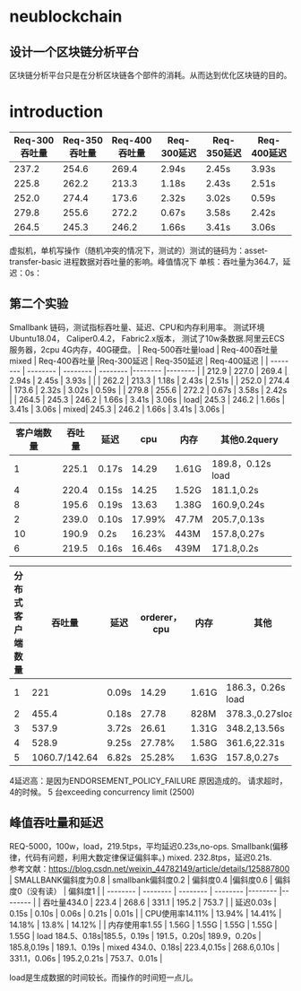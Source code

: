 # neublockchain
## 设计一个区块链分析平台
区块链分析平台只是在分析区块链各个部件的消耗。从而达到优化区块链的目的。
# introduction
| Req-300吞吐量     |  Req-350吞吐量    | Req-400吞吐量      |Req-300延迟     |  Req-350延迟   | Req-400延迟      |
| -------- | -------- | -------- | -------- |-------- |-------- |
| 237.2 | 254.6 | 269.4 | 2.94s | 2.45s | 3.93s |
| 225.8 | 262.2 | 213.3 | 1.18s | 2.43s | 2.51s |
| 252.0 | 274.4 | 173.6 | 2.32s | 3.02s | 0.59s |
| 279.8 | 255.6 | 272.2 | 0.67s | 3.58s | 2.42s |
| 264.5 | 245.3 | 246.2 | 1.66s | 3.41s | 3.06s |

虚拟机，单机写操作（随机冲突的情况下，测试的）测试的链码为：asset-transfer-basic
进程数据对吞吐量的影响。峰值情况下
单核：吞吐量为364.7，延迟：0s：


## 第二个实验
Smallbank 链码，测试指标吞吐量、延迟、CPU和内存利用率。
测试环境Ubuntu18.04，
Caliper0.4.2，
Fabric2.x版本，
测试了10w条数据.阿里云ECS服务器，2cpu 4G内存，40G硬盘。
| Req-500吞吐量load     |  Req-400吞吐量mixed    | Req-400吞吐量      |Req-300延迟     |  Req-350延迟   | Req-400延迟      |
| -------- | -------- | -------- | -------- |-------- |-------- |
| 212.9 | 227.0 | 269.4 | 2.94s | 2.45s | 3.93s |
|  | 262.2 | 213.3 | 1.18s | 2.43s | 2.51s |
| 252.0 | 274.4 | 173.6 | 2.32s | 3.02s | 0.59s |
| 279.8 | 255.6 | 272.2 | 0.67s | 3.58s | 2.42s |
| 264.5 | 245.3 | 246.2 | 1.66s | 3.41s | 3.06s |
load| 245.3 | 246.2 | 1.66s | 3.41s | 3.06s |
mixed| 245.3 | 246.2 | 1.66s | 3.41s | 3.06s |

| 客户端数量    |  吞吐量    | 延迟      |cpu     |  内存   | 其他0.2query     |
| -------- | -------- | -------- | -------- |-------- |-------- |
| 1 | 225.1 | 0.17s | 14.29 | 1.61G | 189.8，0.12s load |
| 4 | 220.4 | 0.15s | 14.25 | 1.52G | 181.1,0.2s |
| 8 | 195.6 | 0.19s | 13.63 | 1.38G | 160.9,0.24s |
| 2 | 239.0 | 0.10s | 17.99% | 47.7M | 205.7,0.13s |
| 10 | 190.9 | 0.2s | 16.23% | 443M | 157.8,0.27s |
|6| 219.5 | 0.16s | 16.46s | 439M | 171.8,0.2s |


| 分布式客户端数量    |  吞吐量    | 延迟      |orderer，cpu     |  内存   | 其他     |
| -------- | -------- | -------- | -------- |-------- |-------- |
| 1 | 221 | 0.09s | 14.29 | 1.61G | 186.3，0.26s load |
| 2 | 455.4 | 0.18s | 27.78 | 828M | 378.3.,0.27sload |
| 3 | 537.9 | 3.72s | 26.61 | 1.31G | 348.2,13.56s |
| 4 | 528.9 | 9.25s | 27.78% | 1.58G | 361.6,22.31s |
| 5 | 1060.7/142.64 | 6.82s | 25.28% | 1.63G | 157.8,0.27s |
4延迟高：是因为ENDORSEMENT_POLICY_FAILURE 原因造成的。
请求超时，4的时候。
5 台exceeding concurrency limit (2500)
## 峰值吞吐量和延迟
REQ-5000，100w，load，219.5tps，平均延迟0.23s,no-ops.  Smallbank(偏移律，代码有问题，利用大数定律保证偏斜率。)
mixed. 232.8tps，延迟0.21s.   
参考文献：https://blog.csdn.net/weixin_44782149/article/details/125887800
|  SMALLBANK偏斜度为0.8   |  smallbank偏斜度0.2    | 偏斜度0.4      |偏斜度0.6     |  偏斜度0（没有读）  | 偏斜度1      |
| -------- | -------- | -------- | -------- |-------- |-------- |
| 吞吐量434.0 | 223.4 | 268.6 | 331.1 | 195.2 | 753.7 |
| 延迟0.03s | 0.15s  | 0.10s | 0.06s | 0.21s | 0.01s |
| CPU使用率14.11% | 13.94% | 14.41% | 14.18% | 13.8% | 14.12% |
| 内存使用率1.55 | 1.56G | 1.55G | 1.55G | 1.55G | 1.55G |
load 184.5、0.18s|185.5，0.19s  | 191.5，0.20s| 189.9，0.20s | 185.8,0.19s | 189.1、0.19s |
mixed 434.0、0.18s| 223.4,0.15s | 268.6,0.10s  | 331.1，0.06s | 195.2,0.21s | 753.7、0.01s |

load是生成数据的时间较长。而操作的时间短一点儿。


